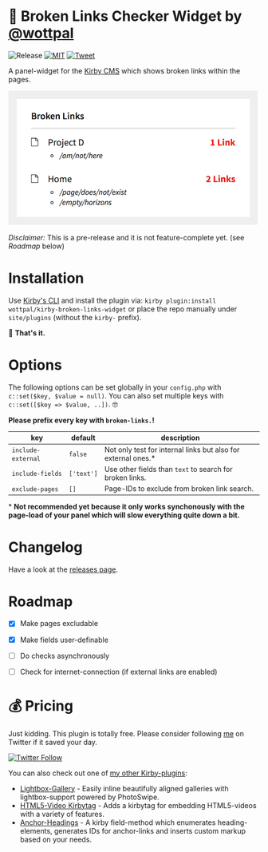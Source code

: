 # 🔗 Broken Links Checker Widget by [@wottpal](https://twitter.com/wottpal)

<!-- Buttons -->
![Release](https://img.shields.io/github/release/wottpal/kirby-broken-links-widget/all.svg)
[![MIT](https://img.shields.io/badge/license-MIT-blue.svg)](https://raw.githubusercontent.com/wottpal/kirby-broken-links-widget/master/LICENSE)
[![Tweet](https://img.shields.io/twitter/url/https/github.com/wottpal/kirby-broken-links-widget.svg?style=social)](https://twitter.com/intent/tweet?text=&#x2693;&#x20;&#x41;&#x6E;&#x63;&#x68;&#x6F;&#x72;&#x2D;&#x48;&#x65;&#x61;&#x64;&#x69;&#x6E;&#x67;&#x73;&#x20;&#x66;&#x6F;&#x72;&#x20;&#x40;&#x67;&#x65;&#x74;&#x6B;&#x69;&#x72;&#x62;&#x79;&#x20;&#x62;&#x79;&#x20;&#x40;&#x77;&#x6F;&#x74;&#x74;&#x70;&#x61;&#x6C;&url=https://git.io/v7aFU)


A panel-widget for the [Kirby CMS](https://getkirby.com) which shows broken links within the pages.


![Screenshot of the Broken-Links Panel-Widget](demo.png)

_Disclaimer:_ This is a pre-release and it is not feature-complete yet. (see *Roadmap* below)


# Installation

Use [Kirby's CLI](https://github.com/getkirby/cli) and install the plugin via: `kirby plugin:install wottpal/kirby-broken-links-widget` or place the repo manually under `site/plugins` (without the `kirby-` prefix).

🎉 **That's it.**


# Options

The following options can be set globally in your `config.php` with `c::set($key, $value = null)`. You can also set multiple keys with `c::set([$key => $value, ..])`. 🤓

**Please prefix every key with `broken-links.`!**

key               | default | description
----------------- | ------- | ------------------------------------------------
`include-external`     | `false`     | Not only test for internal links but also for external ones.*
`include-fields`     | `['text']`     | Use other fields than `text` to search for broken links.
`exclude-pages`     | `[]`     | Page-IDs to exclude from broken link search.

\* **Not recommended yet because it only works synchonously with the page-load of your panel which will slow everything quite down a bit.**


# Changelog

Have a look at the [releases page](https://github.com/wottpal/kirby-anchor-headings/releases).


# Roadmap

- [x] Make pages excludable
- [x] Make fields user-definable
- [ ] Do checks asynchronously
- [ ] Check for internet-connection (if external links are enabled)



# 💰‍ Pricing
Just kidding. This plugin is totally free. Please consider following [me](https://twitter.com/wottpal) on Twitter if it saved your day.

[![Twitter Follow](https://img.shields.io/twitter/follow/wottpal.svg?style=social&label=Follow)](https://twitter.com/wottpal)

You can also check out one of [my other Kirby-plugins](https://wottpal.com/items/my-kirby-plugins):

* [Lightbox-Gallery](https://github.com/wottpal/kirby-lightbox-gallery) - Easily inline beautifully aligned galleries with lightbox-support powered by PhotoSwipe.
* [HTML5-Video Kirbytag](https://github.com/wottpal/kirby-video) - Adds a kirbytag for embedding HTML5-videos with a variety of features.
* [Anchor-Headings](https://github.com/wottpal/kirby-anchor-headings) - A kirby field-method which enumerates heading-elements, generates IDs for anchor-links and inserts custom markup based on your needs.
